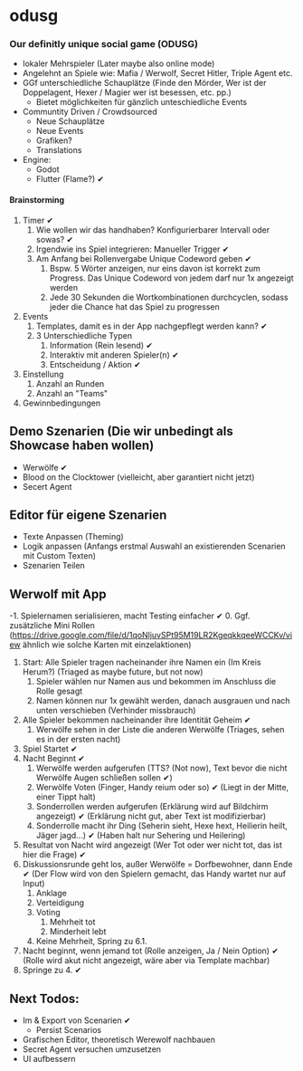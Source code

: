 # odusg

### Our definitly unique social game (ODUSG)
- lokaler Mehrspieler (Later maybe also online mode)
- Angelehnt an Spiele wie: Mafia / Werwolf, Secret Hitler, Triple Agent etc.
- GGf unterschiedliche Schauplätze (Finde den Mörder, Wer ist der Doppelagent, Hexer / Magier wer ist besessen, etc. pp.)
  - Bietet möglichkeiten für gänzlich unteschiedliche Events
- Communtity Driven / Crowdsourced
  - Neue Schauplätze
  - Neue Events
  - Grafiken?
  - Translations
- Engine: 
  - Godot
  - Flutter (Flame?) ✔

#### Brainstorming
1. Timer ✔
   1. Wie wollen wir das handhaben? Konfigurierbarer Intervall oder sowas? ✔
   2. Irgendwie ins Spiel integrieren: Manueller Trigger ✔
   3. Am Anfang bei Rollenvergabe Unique Codeword geben  ✔
      1. Bspw. 5 Wörter anzeigen, nur eins davon ist korrekt zum Progress. Das Unique Codeword von jedem darf nur 1x angezeigt werden
      2. Jede 30 Sekunden die Wortkombinationen durchcyclen, sodass jeder die Chance hat das Spiel zu progressen
2. Events
   1. Templates, damit es in der App nachgepflegt werden kann? ✔
   2. 3 Unterschiedliche Typen
      1. Information (Rein lesend) ✔
      2. Interaktiv mit anderen Spieler(n) ✔
      3. Entscheidung / Aktion ✔
3. Einstellung
   1. Anzahl an Runden
   2. Anzahl an "Teams"
4. Gewinnbedingungen

## Demo Szenarien (Die wir unbedingt als Showcase haben wollen)
* Werwölfe ✔
* Blood on the Clocktower (vielleicht, aber garantiert nicht jetzt)
* Secert Agent

## Editor für eigene Szenarien
* Texte Anpassen (Theming)
* Logik anpassen (Anfangs erstmal Auswahl an existierenden Scenarien mit Custom Texten)
* Szenarien Teilen

## Werwolf mit App

-1. Spielernamen serialisieren, macht Testing einfacher ✔
0. Ggf. zusätzliche Mini Rollen (https://drive.google.com/file/d/1qoNljuvSPt95M19LR2KgeqkkqeeWCCKv/view ähnlich wie solche Karten mit einzelaktionen)
1. Start: Alle Spieler tragen nacheinander ihre Namen ein (Im Kreis Herum?) (Triaged as maybe future, but not now)
   1. Spieler wählen nur Namen aus und bekommen im Anschluss die Rolle gesagt
   2. Namen können nur 1x gewählt werden, danach ausgrauen und nach unten verschieben (Verhinder missbrauch)
2. Alle Spieler bekommen nacheinander ihre Identität Geheim ✔
   1. Werwölfe sehen in der Liste die anderen Werwölfe (Triages, sehen es in der ersten nacht)
3. Spiel Startet ✔
4. Nacht Beginnt ✔
   1. Werwölfe werden aufgerufen (TTS? (Not now), Text bevor die nicht Werwölfe Augen schließen sollen ✔)
   2. Werwölfe Voten (Finger, Handy reium oder so) ✔ (Liegt in der Mitte, einer Tippt halt)
   3. Sonderrollen werden aufgerufen (Erklärung wird auf Bildchirm angezeigt) ✔ (Erklärung nicht gut, aber Text ist modifizierbar)
   4. Sonderrolle macht ihr Ding (Seherin sieht, Hexe hext, Heilierin heilt, Jäger jagd...) ✔ (Haben halt nur Sehering und Heilering)
5. Resultat von Nacht wird angezeigt (Wer Tot oder wer nicht tot, das ist hier die Frage) ✔
6. Diskussionsrunde geht los, außer Werwölfe = Dorfbewohner, dann Ende ✔ (Der Flow wird von den Spielern gemacht, das Handy wartet nur auf Input)
   1. Anklage
   2. Verteidigung
   3. Voting
      1. Mehrheit tot
      2. Minderheit lebt
   4. Keine Mehrheit, Spring zu 6.1.
7. Nacht beginnt, wenn jemand tot (Rolle anzeigen, Ja / Nein Option) ✔ (Rolle wird akut nicht angezeigt, wäre aber via Template machbar)
8. Springe zu 4. ✔


## Next Todos:
- Im & Export von Scenarien ✔
  - Persist Scenarios
- Grafischen Editor, theoretisch Werewolf nachbauen
- Secret Agent versuchen umzusetzen
- UI aufbessern 